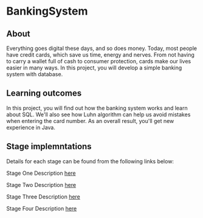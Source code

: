 # BankingSystem

## About
Everything goes digital these days, and so does money. Today, most people have credit cards, which save us time, energy and nerves. From not having to carry a wallet full of cash to consumer protection, cards make our lives easier in many ways. In this project, you will develop a simple banking system with database.

## Learning outcomes
In this project, you will find out how the banking system works and learn about SQL. We'll also see how Luhn algorithm can help us avoid mistakes when entering the card number. As an overall result, you'll get new experience in Java.

## Stage implemntations
Details for each stage can be found from the following links below:

Stage One Description [here](https://github.com/cd9393/BankingSystem/tree/stageOne)

Stage Two Description [here](https://github.com/cd9393/BankingSystem/tree/stageTwo)

Stage Three Description [here](https://github.com/cd9393/BankingSystem/tree/stageThree)

Stage Four Description [here](https://github.com/cd9393/BankingSystem/tree/stageFour)

